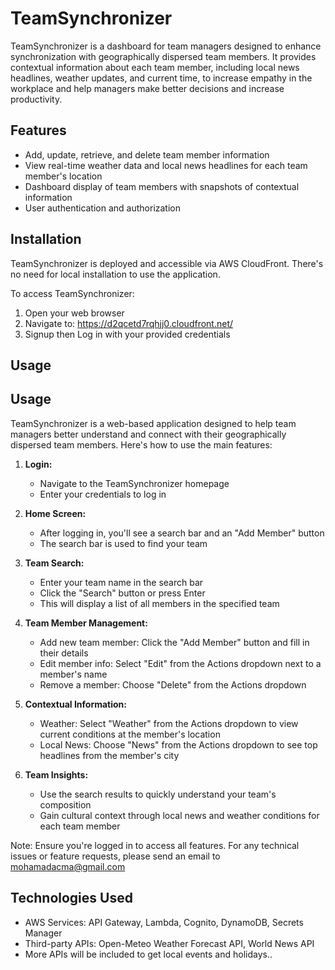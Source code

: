 # TeamSynchronizer

TeamSynchronizer is a dashboard for team managers designed to enhance synchronization with geographically dispersed team members. It provides contextual information about each team member, including local news headlines, weather updates, and current time, to increase empathy in the workplace and help managers make better decisions and increase productivity.

## Features

- Add, update, retrieve, and delete team member information
- View real-time weather data and local news headlines for each team member's location
- Dashboard display of team members with snapshots of contextual information
- User authentication and authorization

## Installation

TeamSynchronizer is deployed and accessible via AWS CloudFront. There's no need for local installation to use the application.

To access TeamSynchronizer:

1. Open your web browser
2. Navigate to: https://d2qcetd7rqhjj0.cloudfront.net/
3. Signup then Log in with your provided credentials

## Usage

## Usage

TeamSynchronizer is a web-based application designed to help team managers better understand and connect with their geographically dispersed team members. Here's how to use the main features:

1. **Login:**
   - Navigate to the TeamSynchronizer homepage
   - Enter your credentials to log in

2. **Home Screen:**
   - After logging in, you'll see a search bar and an "Add Member" button
   - The search bar is used to find your team

3. **Team Search:**
   - Enter your team name in the search bar
   - Click the "Search" button or press Enter
   - This will display a list of all members in the specified team

4. **Team Member Management:**
   - Add new team member: Click the "Add Member" button and fill in their details
   - Edit member info: Select "Edit" from the Actions dropdown next to a member's name
   - Remove a member: Choose "Delete" from the Actions dropdown

5. **Contextual Information:**
   - Weather: Select "Weather" from the Actions dropdown to view current conditions at the member's location
   - Local News: Choose "News" from the Actions dropdown to see top headlines from the member's city

6. **Team Insights:**
   - Use the search results to quickly understand your team's composition
   - Gain cultural context through local news and weather conditions for each team member

Note: Ensure you're logged in to access all features. For any technical issues or feature requests, please send an email to  mohamadacma@gmail.com

## Technologies Used

- AWS Services: API Gateway, Lambda, Cognito, DynamoDB, Secrets Manager
- Third-party APIs: Open-Meteo Weather Forecast API, World News API
- More APIs will be included to get local events and holidays..

